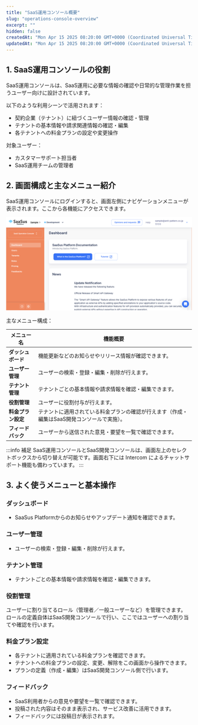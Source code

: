 ```yaml
---
title: "SaaS運用コンソール概要"
slug: "operations-console-overview"
excerpt: ""
hidden: false
createdAt: "Mon Apr 15 2025 08:20:00 GMT+0000 (Coordinated Universal Time)"
updatedAt: "Mon Apr 15 2025 08:20:00 GMT+0000 (Coordinated Universal Time)"
---
```


## 1. SaaS運用コンソールの役割

SaaS運用コンソールは、SaaS運用に必要な情報の確認や日常的な管理作業を担うユーザー向けに設計されています。

以下のような利用シーンで活用されます：

- 契約企業（テナント）に紐づくユーザー情報の確認・管理
- テナントの基本情報や請求関連情報の確認・編集
- 各テナントへの料金プランの設定や変更操作

対象ユーザー：

- カスタマーサポート担当者
- SaaS運用チームの管理者


## 2. 画面構成と主なメニュー紹介

SaaS運用コンソールにログインすると、画面左側にナビゲーションメニューが表示されます。ここから各機能にアクセスできます。

![01](/ja/img/part-5/operations-console-overview/operations_console_overview-01.png)

主なメニュー構成：

| メニュー名         | 機能概要 |
|------------------|----------|
| **ダッシュボード**     | 機能更新などのお知らせやリリース情報が確認できます。 |
| **ユーザー管理**       | ユーザーの検索・登録・編集・削除が行えます。 |
| **テナント管理**       | テナントごとの基本情報や請求情報を確認・編集できます。 |
| **役割管理**         | ユーザーに役割付与が行えます。 |
| **料金プラン設定**     | テナントに適用されている料金プランの確認が行えます（作成・編集はSaaS開発コンソールで実施）。 |
| **フィードバック**     | ユーザーから送信された意見・要望を一覧で確認できます。 |

:::info 補足
SaaS運用コンソールとSaaS開発コンソールは、画面左上のセレクトボックスから切り替えが可能です。画面右下には Intercom によるチャットサポート機能も備わっています。
:::

## 3. よく使うメニューと基本操作

### ダッシュボード

- SaaSus Platformからのお知らせやアップデート通知を確認できます。

### ユーザー管理

- ユーザーの検索・登録・編集・削除が行えます。

### テナント管理

- テナントごとの基本情報や請求情報を確認・編集できます。

### 役割管理

ユーザーに割り当てるロール（管理者／一般ユーザーなど）を管理できます。  
ロールの定義自体はSaaS開発コンソールで行い、ここではユーザーへの割り当てや確認を行います。

### 料金プラン設定

- 各テナントに適用されている料金プランを確認できます。
- テナントへの料金プランの設定、変更、解除をこの画面から操作できます。
- プランの定義（作成・編集）はSaaS開発コンソール側で行います。

### フィードバック

- SaaS利用者からの意見や要望を一覧で確認できます。
- 投稿された内容はそのまま表示され、サービス改善に活用できます。
- フィードバックには投稿日が表示されます。